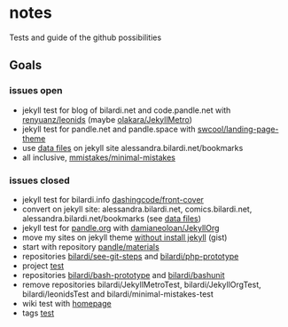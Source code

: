 # notes
Tests and guide of the github possibilities

## Goals
### issues open
- jekyll test for blog of bilardi.net and code.pandle.net with [renyuanz/leonids](https://github.com/renyuanz/leonids) (maybe [olakara/JekyllMetro](https://github.com/olakara/JekyllMetro))
- jekyll test for pandle.net and pandle.space with [swcool/landing-page-theme](https://github.com/swcool/landing-page-theme)
- use [data files](https://github.com/bilardi/bookmarks/issues/1) on jekyll site alessandra.bilardi.net/bookmarks
- all inclusive, [mmistakes/minimal-mistakes](https://github.com/mmistakes/minimal-mistakes)

### issues closed
- jekyll test for bilardi.info [dashingcode/front-cover](https://github.com/dashingcode/front-cover)
- convert on jekyll site: alessandra.bilardi.net, comics.bilardi.net, alessandra.bilardi.net/bookmarks (see [data files](https://jekyllrb.com/docs/datafiles/))
- jekyll test for [pandle.org](https://pandle.github.io/org/) with [damianeoloan/JekyllOrg](https://github.com/damianeoloan/JekyllOrg)
- move my sites on jekyll theme [without install jekyll](https://gist.github.com/bilardi/6b6cdcfabed5e5976ba697544be714d6) (gist)
- start with repository [pandle/materials](https://github.com/pandle/materials)
- repositories [bilardi/see-git-steps](https://github.com/bilardi/see-git-steps) and [bilardi/php-prototype](https://github.com/bilardi/php-prototype)
- project [test](https://github.com/bilardi/notes/projects/1)
- repositories [bilardi/bash-prototype](https://github.com/bilardi/bash-prototype) and [bilardi/bashunit](https://github.com/bilardi/bashunit)
- remove repositories bilardi/JekyllMetroTest, bilardi/JekyllOrgTest, bilardi/leonidsTest and bilardi/minimal-mistakes-test
- wiki test with [homepage](https://github.com/bilardi/notes/wiki)
- tags [test](https://github.com/bilardi/notes/tree/v1.0.1)
